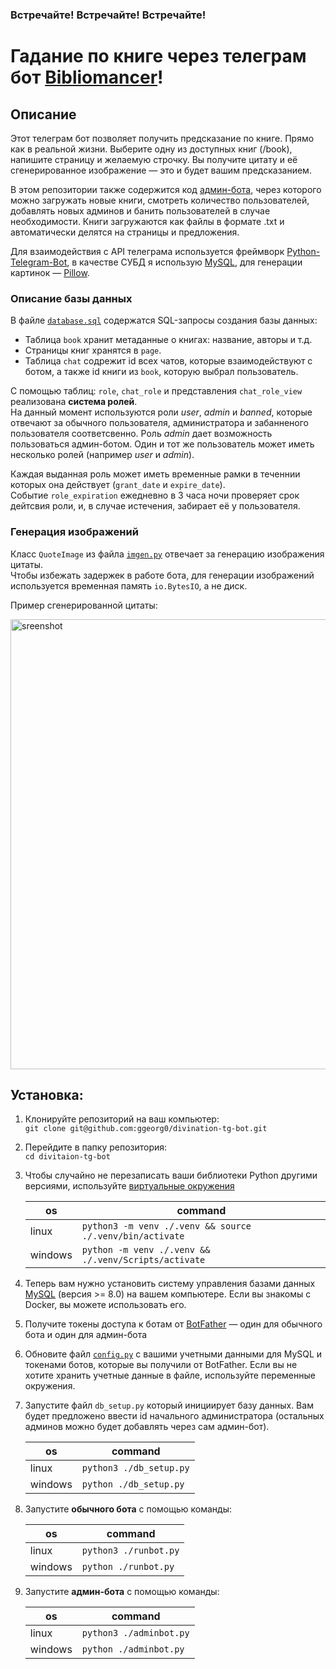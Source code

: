 ### Встречайте! Встречайте! Встречайте! 
# Гадание по книге через телеграм бот [Bibliomancer](https://t.me/bookdivbot)!

## Описание

Этот телеграм бот позволяет получить предсказание по книге. Прямо как в реальной жизни. Выберите одну из доступных книг (/book), напишите страницу и желаемую строчку. Вы получите цитату и её сгенерированное изображение — это и будет вашим предсказанием.

В этом репозитории также содержится код [админ-бота](./adminbot.py), через которого можно загружать новые книги, смотреть количество пользователей, добавлять новых админов и банить пользователей в случае необходимости. Книги загружаются как файлы в формате .txt и автоматически делятся на страницы и предложения.

Для взаимодействия с API телеграма используется фреймворк [Python-Telegram-Bot](https://github.com/python-telegram-bot/python-telegram-bot), в качестве СУБД я использую [MySQL](https://www.mysql.com/), для генерации картинок — [Pillow](https://pillow.readthedocs.io/en/stable/).

### Описание базы данных

В файле [`database.sql`](./database.sql) содержатся SQL-запросы создания базы данных: 
- Таблица `book` хранит метаданные о книгах: название, авторы и т.д. 
- Страницы книг хранятся в `page`.
- Таблица `chat` содрежит id всех чатов, которые взаимодействуют с ботом, а также id книги из `book`, которую выбрал пользователь.

С помощью таблиц: `role`, `chat_role` и представления `chat_role_view` реализована __система ролей__.\
На данный момент используются роли _user_, _admin_ и _banned_, которые отвечают за обычного пользователя, администратора и забанненого пользователя соответсвенно. Роль _admin_ дает возможность пользоваться админ-ботом. Один и тот же пользователь может иметь несколько ролей (например _user_ и _admin_).

Каждая выданная роль может иметь временные рамки в теченнии которых она действует (`grant_date` и `expire_date`).\
Событие `role_expiration` ежедневно в 3 часа ночи проверяет срок дейтсвия роли, и, в случае истечения, забирает её у пользователя.

### Генерация изображений

Класс `QuoteImage` из файла [`imgen.py`](./imgen.py) отвечает за генерацию изображения цитаты.\
Чтобы избежать задержек в работе бота, для генерации изображений используется временная память `io.BytesIO`, а не диск.

Пример сгенерированной цитаты:

<img src="https://github.com/ggeorg0/divination-tg-bot/assets/89857543/c784abdf-d554-41e6-b7b3-0a29ca0bffe3)" alt="sreenshot" width="720"/>



## Установка:

1. Клонируйте репозиторий на ваш компьютер:\
`git clone git@github.com:ggeorg0/divination-tg-bot.git`

2. Перейдите в папку репозитория:\
`cd divitaion-tg-bot`

3. Чтобы случайно не перезаписать ваши библиотеки Python другими версиями, используйте [виртуальные окружения](https://docs.python.org/3/library/venv.html)
    
    | os      | command                                                  |
    |---------|----------------------------------------------------------|
    | linux   | `python3 -m venv ./.venv && source ./.venv/bin/activate` |
    | windows | `python -m venv ./.venv && ./.venv/Scripts/activate`     |

4. Теперь вам нужно установить систему управления базами данных [MySQL](https://dev.mysql.com/doc/refman/8.0/en/installing.html) (версия >= 8.0) на вашем компьютере. Если вы знакомы с Docker, вы можете использовать его.

5. Получите токены доступа к ботам от [BotFather](https://t.me/botfather) — один для обычного бота и один для админ-бота

6. Обновите файл [`config.py`](./config.py) с вашими учетными данными для MySQL и токенами ботов, которые вы получили от BotFather. Если вы не хотите хранить учетные данные в файле, используйте переменные окружения. 

7. Запустите файл `db_setup.py` который инициирует базу данных. Вам будет предложено ввести id начального администратора (остальных админов можно будет добавлять через сам админ-бот).

    | os      | command                 |
    |---------|-------------------------|
    | linux   | `python3 ./db_setup.py` |
    | windows | `python ./db_setup.py`  |

8. Запустите __обычного бота__ с помощью команды:

    | os      | command                 |
    |---------|-------------------------|
    | linux   | `python3 ./runbot.py`   |
    | windows | `python ./runbot.py`    |

9. Запустите __админ-бота__ с помощью команды:

    | os      | command                 |
    |---------|-------------------------|
    | linux   | `python3 ./adminbot.py` |
    | windows | `python ./adminbot.py`  |
